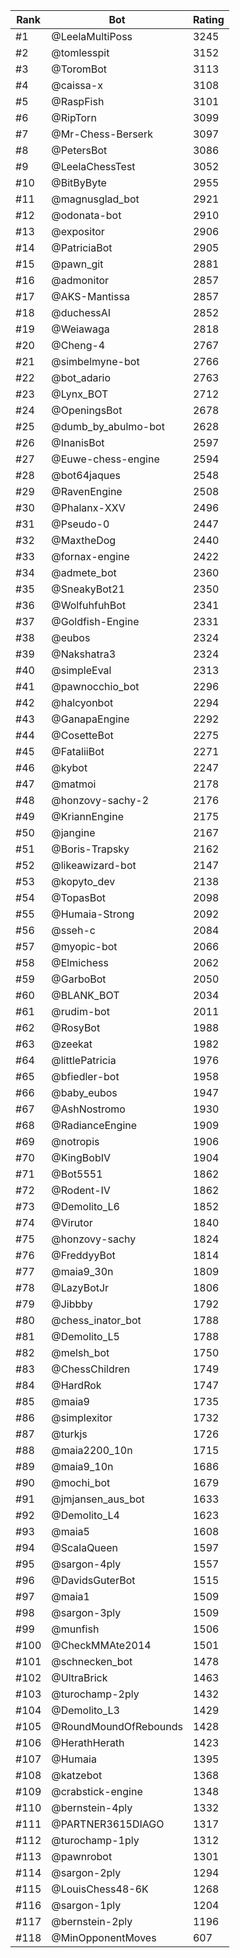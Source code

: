 Rank|Bot|Rating
---|---|---
#1|@LeelaMultiPoss|3245
#2|@tomlesspit|3152
#3|@ToromBot|3113
#4|@caissa-x|3108
#5|@RaspFish|3101
#6|@RipTorn|3099
#7|@Mr-Chess-Berserk|3097
#8|@PetersBot|3086
#9|@LeelaChessTest|3052
#10|@BitByByte|2955
#11|@magnusglad_bot|2921
#12|@odonata-bot|2910
#13|@expositor|2906
#14|@PatriciaBot|2905
#15|@pawn_git|2881
#16|@admonitor|2857
#17|@AKS-Mantissa|2857
#18|@duchessAI|2852
#19|@Weiawaga|2818
#20|@Cheng-4|2767
#21|@simbelmyne-bot|2766
#22|@bot_adario|2763
#23|@Lynx_BOT|2712
#24|@OpeningsBot|2678
#25|@dumb_by_abulmo-bot|2628
#26|@InanisBot|2597
#27|@Euwe-chess-engine|2594
#28|@bot64jaques|2548
#29|@RavenEngine|2508
#30|@Phalanx-XXV|2496
#31|@Pseudo-0|2447
#32|@MaxtheDog|2440
#33|@fornax-engine|2422
#34|@admete_bot|2360
#35|@SneakyBot21|2350
#36|@WolfuhfuhBot|2341
#37|@Goldfish-Engine|2331
#38|@eubos|2324
#39|@Nakshatra3|2324
#40|@simpleEval|2313
#41|@pawnocchio_bot|2296
#42|@halcyonbot|2294
#43|@GanapaEngine|2292
#44|@CosetteBot|2275
#45|@FataliiBot|2271
#46|@kybot|2247
#47|@matmoi|2178
#48|@honzovy-sachy-2|2176
#49|@KriannEngine|2175
#50|@jangine|2167
#51|@Boris-Trapsky|2162
#52|@likeawizard-bot|2147
#53|@kopyto_dev|2138
#54|@TopasBot|2098
#55|@Humaia-Strong|2092
#56|@sseh-c|2084
#57|@myopic-bot|2066
#58|@Elmichess|2062
#59|@GarboBot|2050
#60|@BLANK_BOT|2034
#61|@rudim-bot|2011
#62|@RosyBot|1988
#63|@zeekat|1982
#64|@littlePatricia|1976
#65|@bfiedler-bot|1958
#66|@baby_eubos|1947
#67|@AshNostromo|1930
#68|@RadianceEngine|1909
#69|@notropis|1906
#70|@KingBobIV|1904
#71|@Bot5551|1862
#72|@Rodent-IV|1862
#73|@Demolito_L6|1852
#74|@Virutor|1840
#75|@honzovy-sachy|1824
#76|@FreddyyBot|1814
#77|@maia9_30n|1809
#78|@LazyBotJr|1806
#79|@Jibbby|1792
#80|@chess_inator_bot|1788
#81|@Demolito_L5|1788
#82|@melsh_bot|1750
#83|@ChessChildren|1749
#84|@HardRok|1747
#85|@maia9|1735
#86|@simplexitor|1732
#87|@turkjs|1726
#88|@maia2200_10n|1715
#89|@maia9_10n|1686
#90|@mochi_bot|1679
#91|@jmjansen_aus_bot|1633
#92|@Demolito_L4|1623
#93|@maia5|1608
#94|@ScalaQueen|1597
#95|@sargon-4ply|1557
#96|@DavidsGuterBot|1515
#97|@maia1|1509
#98|@sargon-3ply|1509
#99|@munfish|1506
#100|@CheckMMAte2014|1501
#101|@schnecken_bot|1478
#102|@UltraBrick|1463
#103|@turochamp-2ply|1432
#104|@Demolito_L3|1429
#105|@RoundMoundOfRebounds|1428
#106|@HerathHerath|1423
#107|@Humaia|1395
#108|@katzebot|1368
#109|@crabstick-engine|1348
#110|@bernstein-4ply|1332
#111|@PARTNER3615DIAGO|1317
#112|@turochamp-1ply|1312
#113|@pawnrobot|1301
#114|@sargon-2ply|1294
#115|@LouisChess48-6K|1268
#116|@sargon-1ply|1204
#117|@bernstein-2ply|1196
#118|@MinOpponentMoves|607
